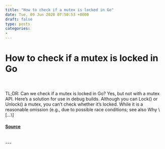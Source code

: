 ```yaml
---
title: "How to check if a mutex is locked in Go"
date: Tue, 09 Jun 2020 07:50:53 +0000
draft: false
type: posts
categories: 
- 
---
```

# How to check if a mutex is locked in Go

<br/>

<br/>
TL;DR: Can we check if a mutex is locked in Go? Yes, but not with a mutex API. Here’s a solution for use in debug builds. Although you can Lock() or Unlock() a mutex, you can’t check whether it’s locked. While it is a reasonable omission (e.g., due to possible race conditions; see also Why \[…\]

#### [Source](https://blog.trailofbits.com/2020/06/09/how-to-check-if-a-mutex-is-locked-in-go/)

<br/>
---
